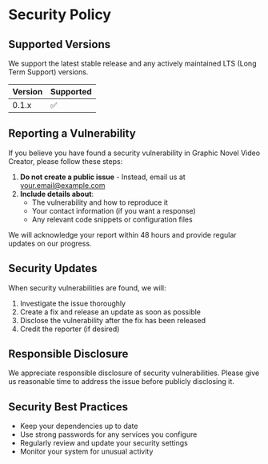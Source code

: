 












# Security Policy

## Supported Versions

We support the latest stable release and any actively maintained LTS (Long Term Support) versions.

| Version | Supported          |
| ------- | ------------------ |
| 0.1.x   | :white_check_mark: |

## Reporting a Vulnerability

If you believe you have found a security vulnerability in Graphic Novel Video Creator, please follow these steps:

1. **Do not create a public issue** - Instead, email us at your.email@example.com
2. **Include details about**:
   - The vulnerability and how to reproduce it
   - Your contact information (if you want a response)
   - Any relevant code snippets or configuration files

We will acknowledge your report within 48 hours and provide regular updates on our progress.

## Security Updates

When security vulnerabilities are found, we will:

1. Investigate the issue thoroughly
2. Create a fix and release an update as soon as possible
3. Disclose the vulnerability after the fix has been released
4. Credit the reporter (if desired)

## Responsible Disclosure

We appreciate responsible disclosure of security vulnerabilities. Please give us reasonable time to address the issue before publicly disclosing it.

## Security Best Practices

- Keep your dependencies up to date
- Use strong passwords for any services you configure
- Regularly review and update your security settings
- Monitor your system for unusual activity












